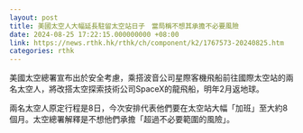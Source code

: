 ```yaml
---
layout: post
title: 美國太空人大幅延長駐留太空站日子　當局稱不想其承擔不必要風險
date: 2024-08-25 17:22:15.000000000 +08:00
link: https://news.rthk.hk/rthk/ch/component/k2/1767573-20240825.htm
categories: rthk
---
```


美國太空總署宣布出於安全考慮，乘搭波音公司星際客機飛船前往國際太空站的兩名太空人，將改搭太空探索技術公司SpaceX的龍飛船，明年2月返地球。

兩名太空人原定行程是8日，今次安排代表他們要在太空站大幅「加班」至大約8個月。太空總署解釋是不想他們承擔「超過不必要範圍的風險」。
